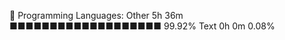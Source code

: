 💬 Programming Languages:
Other                    5h 36m ■■■■■■■■■■■■■■■■■■■  99.92%
Text                      0h 0m                      0.08%
